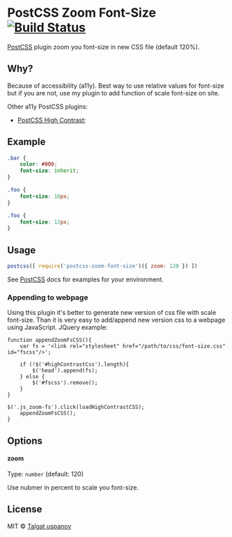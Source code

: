 # PostCSS Zoom Font-Size [![Build Status][ci-img]][ci]

[PostCSS] plugin zoom you font-size in new CSS file (default 120%).

## Why?

Because of accessibility (a11y). Best way to use relative values for font-size but if you are not, use my plugin to add function of scale font-size on site.

Other a11y PostCSS plugins:

- [PostCSS High Contrast](https://github.com/admdh/postcss-high-contrast);

[PostCSS]: https://github.com/postcss/postcss
[ci-img]:  https://travis-ci.org/talgautb/postcss-zoom-font-size.svg
[ci]:      https://travis-ci.org/talgautb/postcss-zoom-font-size

## Example

```css
.bar {
    color: #000;
    font-size: inherit;
}

.foo {
    font-size: 10px;
}
```

```css
.foo {
    font-size: 12px;
}
```

## Usage

```js
postcss([ require('postcss-zoom-font-size')({ zoom: 120 }) ])
```

See [PostCSS] docs for examples for your environment.

### Appending to webpage

Using this plugin it's better to generate new version of css file with scale font-size. Than it is very easy to add/append new version css to a webpage using JavaScript.
JQuery example:

```
function appendZoomFsCSS(){
    var fs = '<link rel="stylesheet" href="/path/to/css/font-size.css" id="fscss"/>';

    if (!$('#highContrastCss').length){
        $('head').append(fs);
    } else {
        $('#fscss').remove();
    }
}

$('.js_zoom-fs').click(loadHighContrastCSS);
    appendZoomFsCSS();
}
```

## Options

#### zoom

Type: `number` (default: 120)

Use nubmer in percent to scale you font-size.

## License

MIT © [Talgat uspanov](http://www.gtalk.kz)
